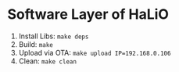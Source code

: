 # Software Layer of HaLiO

1. Install Libs: `make deps`
2. Build: `make`
3. Upload via OTA: `make upload IP=192.168.0.106`
4. Clean: `make clean`
